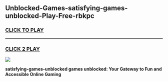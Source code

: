 
## Unblocked-Games-satisfying-games-unblocked-Play-Free-rbkpc
<h3>
<a href="https://premium76.site?title=satisfying-games-unblocked&ref=23A">CLICK TO PLAY</a></h3>
<hr>

<h3>
<a href="https://premium76.site?title=satisfying-games-unblocked&ref=23A">CLICK 2 PLAY</a>
  
</h3>

<a href="https://premium76.site?title=satisfying-games-unblocked&ref=23A"><img src="https://clearcache.store/games.png"></a>


**satisfying-games-unblocked games unblocked: Your Gateway to Fun and Accessible Online Gaming**
